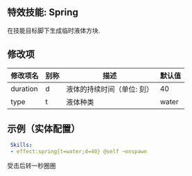 特效技能: Spring
--------------------------

在技能目标脚下生成临时液体方块.

修改项
----------

| 修改项名 | 别称    | 描述                                                                                                    | 默认值 |
|-----------|------------|----------------------------------------------------------------------------------------------------------------|---------------|
| duration         | d     | 液体的持续时间（单位: 刻）  | 40             |
| type | t | 液体种类 | water |

示例（实体配置）
--------

```yaml
 Skills:
 - effect:spring{t=water;d=40} @self ~onspawn
```
受击后转一秒圈圈